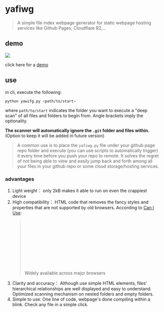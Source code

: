 # yafiwg

>
> A simple file index webpage generator for static webpage hosting services like Github Pages, Cloudflare R2,...
>

## demo
![](https://github.com/xolyn/yafiwg/assets/118642042/9297a2f4-a174-4c71-961e-f198feca969b)

click here for a [demo](https://xolyn.github.io/file_tree.html)

## use
in cli, execute the following:
```bash
python yawifg.py <path/to/start>
```
where `path/to/start` indicates the folder you want to execute a "deep scan" of all files and folders to begin from. Angle brackets imply the optionality.

**The scanner will automatically ignore the `.git` folder and files within.** (Option to keep it will be added in future version)

> A common use is to place the `yafiwg.py` file under your github page repo folder and execute (you can use scripts to automatically trigger) it every time before you push your repo to remote. It solves the regret of not being able to view and easily jump back and forth among all your files in your github repo or some cloud storage/hosting services.  

### advantages
1. Light weight： only 2kB makes it able to run on even the crappiest device
2. High compatibility： HTML code that removes the fancy styles and properties that are not supported by old browsers. According to [Can I Use](https://caniuse.com/?search=details):
   > <svg scr="https://caniuse.com/img/baseline/baseline-high-light.svg" width='100'>Baseline
   > 
   > Widely available across major browsers
3. Clarity and accuracy： Although use simple HTML elements, files' hierarchical relationships are well displayed and easy to understand. Optimized scanning mechanism on nested folders and empty folders.
4. Simple to use: One line of code, webpage's done compiling within a blink. Check any file in a simple click. 
